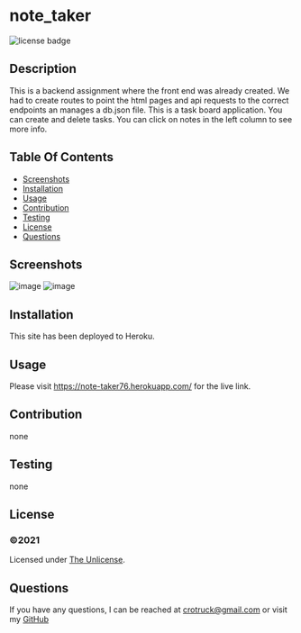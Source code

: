 # note_taker

  ![license badge](https://img.shields.io/static/v1?label=license&message=The_Unlicense&color=red)
  
  ## Description
  This is a backend assignment where the front end was already created. We had to create routes to point the html pages and api requests to the correct endpoints an manages a db.json file. This is a task board application. You can create and delete tasks. You can click on notes in the left column to see more info.

  ## Table Of Contents
  * [Screenshots](#Screenshots)
  * [Installation](#Instalation)
  * [Usage](#Usage)
  * [Contribution](#Contribution)
  * [Testing](#Tesing)
  * [License](#License)
  * [Questions](#Questions)

  ## Screenshots
  ![image](https://user-images.githubusercontent.com/65087262/150696231-e313f87c-a9ee-4d4a-9a16-342211058510.png)
  ![image](https://user-images.githubusercontent.com/65087262/150696250-6b00b28c-e8f4-4685-a624-a6f0962eb314.png)


  ## Installation
  This site has been deployed to Heroku.

  ## Usage
  Please visit https://note-taker76.herokuapp.com/ for the live link.

  ## Contribution
  none

  ## Testing
  none

  ## License
  ### ©️2021 

 

  Licensed under [The Unlicense](./utils/Unlicense).
  

  ## Questions
  If you have any questions, I can be reached at crotruck@gmail.com or 
  visit my [GitHub](https://github.com/crotruck)
  
